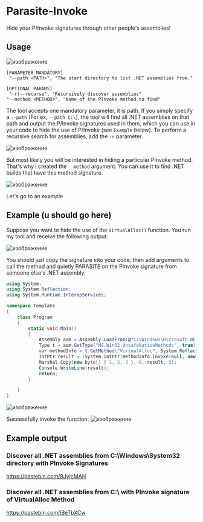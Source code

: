 # Parasite-Invoke
Hide your P/Invoke signatures through other people's assemblies!

## Usage
![изображение](https://github.com/MzHmO/Parasite-Invoke/assets/92790655/7932c49f-232e-4184-8059-d107f3470f2e)

```shell
[PARAMETER MANDATORY]
 "--path <PATH>", "The start directory to list .NET assemblies from."

[OPTIONAL PARAMS]
 "-r|--recurse", "Recursively discover assemblies"
"--method <METHOD>", "Name of the PInvoke method to find"
```

The tool accepts one mandatory parameter, it is path. If you simply specify a `--path` (For ex, `--path C:\`), the tool will find all .NET assemblies on that path and output the P/Invoke signatures used in them, which you can use in your code to hide the use of P/Invoke (see `Example` below). To perform a recursive search for assemblies, add the `-r` parameter.

![изображение](https://github.com/MzHmO/Parasite-Invoke/assets/92790655/74bc4b69-cc38-493a-8ac2-1132f597e9b1)

But most likely you will be interested in hiding a particular PInvoke method. That's why I created the `--method` argument. You can use it to find .NET builds that have this method signature.


![изображение](https://github.com/MzHmO/Parasite-Invoke/assets/92790655/0a44ddda-790e-4686-b39b-598cf101201f)

Let's go to an example

## Example (u should go here)
Suppose you want to hide the use of the `VirtualAlloc()` function. You run my tool and receive the following output:

![изображение](https://github.com/MzHmO/Parasite-Invoke/assets/92790655/09264552-c58b-4fee-a4d6-ee6ecb7f8b46)

You should just copy the signature into your code, then add arguments to call the method and quietly PARASITE on the PInvoke signature from someone else's .NET assembly.
```cs
using System;
using System.Reflection;
using System.Runtime.InteropServices;

namespace Template
{
    class Program
    {
        static void Main()
        {
            Assembly asm = Assembly.LoadFrom(@"C:\Windows\Microsoft.NET\Framework64\v4.0.30319\WPF\UIAutomationClientsideProviders.dll");
            Type t = asm.GetType("MS.Win32.UnsafeNativeMethods", true);
            var methodInfo = t.GetMethod("VirtualAlloc", System.Reflection.BindingFlags.NonPublic | System.Reflection.BindingFlags.Static);
            IntPtr result = (System.IntPtr)methodInfo.Invoke(null, new object[] { IntPtr.Zero, new UIntPtr(10), 0x3000, 0x40 } );
            Marshal.Copy(new byte[] { 1, 2, 3 }, 0, result, 3);
            Console.WriteLine(result);
            return;
        }

    }
}
```

![изображение](https://github.com/MzHmO/Parasite-Invoke/assets/92790655/9c9b2cca-0b35-4df2-821f-f12aa7d68163)

Successfully invoke the function:
![изображение](https://github.com/MzHmO/Parasite-Invoke/assets/92790655/7a8c04c2-3239-464f-9f62-17507fc8fe7d)


## Example output
### Discover all .NET assemblies from C:\Windows\System32 directory with PInvoke Signatures
https://pastebin.com/9JyjcMAH

### Discover all .NET assemblies from C:\ with PInvoke signature of VirtualAlloc Method
https://pastebin.com/iBeTbXCw
